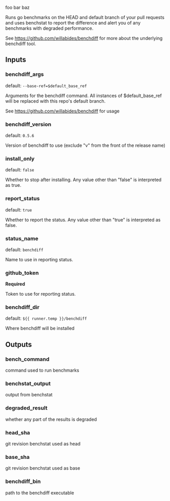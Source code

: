 
foo bar baz
<!--- start action output --->

Runs go benchmarks on the HEAD and default branch of your pull requests and uses benchstat to
report the difference and alert you of any benchmarks with degraded performance.

See https://github.com/willabides/benchdiff for more about the underlying benchdiff tool.


## Inputs

### benchdiff_args

default: `--base-ref=$default_base_ref`

Arguments for the benchdiff command.
All instances of $default_base_ref will be replaced with this repo's default branch.

See https://github.com/willabides/benchdiff for usage


### benchdiff_version

default: `0.5.6`

Version of benchdiff to use (exclude "v" from the front of the release name)

### install_only

default: `false`

Whether to stop after installing. Any value other than "false" is interpreted as true.

### report_status

default: `true`

Whether to report the status. Any value other than "true" is interpreted as false.

### status_name

default: `benchdiff`

Name to use in reporting status.

### github_token

__Required__

Token to use for reporting status.

### benchdiff_dir

default: `${{ runner.temp }}/benchdiff`

Where benchdiff will be installed

## Outputs

### bench_command

command used to run benchmarks

### benchstat_output

output from benchstat

### degraded_result

whether any part of the results is degraded

### head_sha

git revision benchstat used as head

### base_sha

git revision benchstat used as base

### benchdiff_bin

path to the benchdiff executable
<!--- end action output --->
